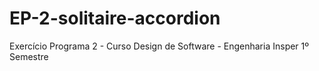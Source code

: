 # EP-2-solitaire-accordion
Exercício Programa 2 - Curso Design de Software - Engenharia Insper 1º Semestre
